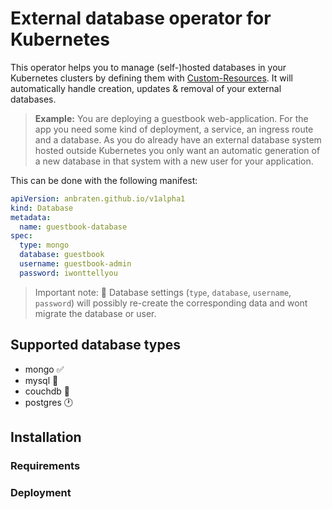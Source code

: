 # External database operator for Kubernetes

This operator helps you to manage (self-)hosted databases in your Kubernetes clusters by defining them with [Custom-Resources](https://kubernetes.io/docs/concepts/extend-kubernetes/api-extension/custom-resources/).
It will automatically handle creation, updates & removal of your external databases.

> **Example:** You are deploying a guestbook web-application. For the app you need some kind of deployment, a service, an ingress route and a database.
> As you do already have an external database system hosted outside Kubernetes you only want an automatic generation of a new database in that system with a new user for your application.

This can be done with the following manifest:

```yaml
apiVersion: anbraten.github.io/v1alpha1
kind: Database
metadata:
  name: guestbook-database
spec:
  type: mongo
  database: guestbook
  username: guestbook-admin
  password: iwonttellyou
```

> Important note: :rotating_light: Database settings (`type`, `database`, `username`, `password`) will possibly re-create the corresponding data and wont migrate the database or user.

## Supported database types

- mongo :white_check_mark:
- mysql :hammer:
- couchdb :hammer:
- postgres :clock1:

## Installation

### Requirements

### Deployment
